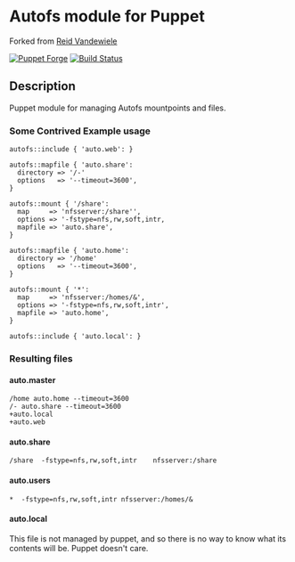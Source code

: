 # Autofs module for Puppet

Forked from [Reid Vandewiele](https://github.com/pdxcat/puppet-module-autofs)

[![Puppet Forge](http://img.shields.io/puppetforge/v/jkroepke/autofs.svg)](https://forge.puppetlabs.com/jkroepke/autofs) [![Build Status](https://travis-ci.org/jkroepke/puppet-module-autofs.svg?branch=master)](https://travis-ci.org/jkroepke/puppet-module-autofs)

## Description
Puppet module for managing Autofs mountpoints and files.

### Some Contrived Example usage

``` puppet
autofs::include { 'auto.web': }

autofs::mapfile { 'auto.share':
  directory => '/-'
  options   => '--timeout=3600',
}

autofs::mount { '/share':
  map     => 'nfsserver:/share'',
  options => '-fstype=nfs,rw,soft,intr,
  mapfile => 'auto.share',
}

autofs::mapfile { 'auto.home':
  directory => '/home'
  options   => '--timeout=3600',
}

autofs::mount { '*':
  map     => 'nfsserver:/homes/&',
  options => '-fstype=nfs,rw,soft,intr',
  mapfile => 'auto.home',
}

autofs::include { 'auto.local': }
```

### Resulting files

#### auto.master

```
/home auto.home --timeout=3600
/- auto.share --timeout=3600
+auto.local
+auto.web
```

#### auto.share

```
/share  -fstype=nfs,rw,soft,intr	nfsserver:/share
```

#### auto.users

```
*  -fstype=nfs,rw,soft,intr	nfsserver:/homes/&
```

#### auto.local

This file is not managed by puppet, and so there is no way to know what its
contents will be. Puppet doesn't care.
